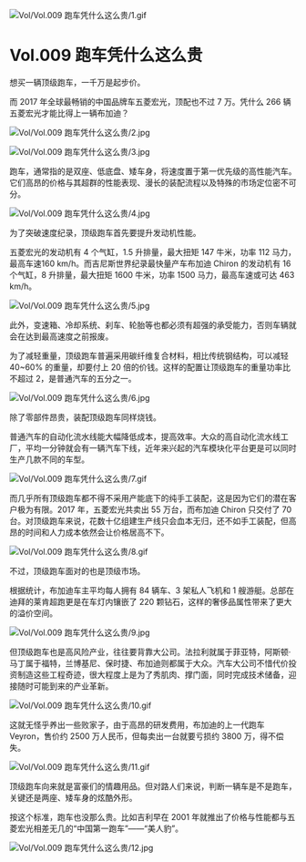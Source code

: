 
![Vol/Vol.009 跑车凭什么这么贵/1.gif](https://cdn.jsdelivr.net/gh/qiaoshouzi/static/image/Vol/Vol.009%20跑车凭什么这么贵/1.gif)

# Vol.009 跑车凭什么这么贵

想买一辆顶级跑车，一千万是起步价。

而 2017 年全球最畅销的中国品牌车五菱宏光，顶配也不过 7 万。凭什么 266 辆五菱宏光才能比得上一辆布加迪？

![Vol/Vol.009 跑车凭什么这么贵/2.jpg](https://cdn.jsdelivr.net/gh/qiaoshouzi/static/image/Vol/Vol.009%20跑车凭什么这么贵/2.jpg)

![Vol/Vol.009 跑车凭什么这么贵/3.jpg](https://cdn.jsdelivr.net/gh/qiaoshouzi/static/image/Vol/Vol.009%20跑车凭什么这么贵/3.jpg)

跑车，通常指的是双座、低底盘、矮车身，将速度置于第一优先级的高性能汽车。它们高昂的价格与其超群的性能表现、漫长的装配流程以及特殊的市场定位密不可分。

![Vol/Vol.009 跑车凭什么这么贵/4.jpg](https://cdn.jsdelivr.net/gh/qiaoshouzi/static/image/Vol/Vol.009%20跑车凭什么这么贵/4.jpg)

为了突破速度纪录，顶级跑车首先要提升发动机性能。

五菱宏光的发动机有 4 个气缸，1.5 升排量，最大扭矩 147 牛米，功率 112 马力，最高车速160 km/h。而吉尼斯世界纪录最快量产车布加迪 Chiron 的发动机有 16 个气缸，8 升排量，最大扭矩 1600 牛米，功率 1500 马力，最高车速或可达 463 km/h。

![Vol/Vol.009 跑车凭什么这么贵/5.jpg](https://cdn.jsdelivr.net/gh/qiaoshouzi/static/image/Vol/Vol.009%20跑车凭什么这么贵/5.jpg)

此外，变速箱、冷却系统、刹车、轮胎等也都必须有超强的承受能力，否则车辆就会在达到最高速度之前报废。

为了减轻重量，顶级跑车普遍采用碳纤维复合材料，相比传统钢结构，可以减轻 40\~60% 的重量，却要付上 20 倍的价钱。这样的配置让顶级跑车的重量功率比不超过 2，是普通汽车的五分之一。

![Vol/Vol.009 跑车凭什么这么贵/6.jpg](https://cdn.jsdelivr.net/gh/qiaoshouzi/static/image/Vol/Vol.009%20跑车凭什么这么贵/6.jpg)

除了零部件昂贵，装配顶级跑车同样烧钱。

普通汽车的自动化流水线能大幅降低成本，提高效率。大众的高自动化流水线工厂，平均一分钟就会有一辆汽车下线，近年来兴起的汽车模块化平台更是可以同时生产几款不同的车型。

![Vol/Vol.009 跑车凭什么这么贵/7.gif](https://cdn.jsdelivr.net/gh/qiaoshouzi/static/image/Vol/Vol.009%20跑车凭什么这么贵/7.gif)

而几乎所有顶级跑车都不得不采用产能底下的纯手工装配，这是因为它们的潜在客户极为有限。2017 年，五菱宏光共卖出 55 万台，而布加迪 Chiron 只交付了 70 台。对顶级跑车来说，花数十亿组建生产线只会血本无归，还不如手工装配，但高昂的时间和人力成本依然会让价格居高不下。

![Vol/Vol.009 跑车凭什么这么贵/8.gif](https://cdn.jsdelivr.net/gh/qiaoshouzi/static/image/Vol/Vol.009%20跑车凭什么这么贵/8.gif)

不过，顶级跑车面对的也是顶级市场。

根据统计，布加迪车主平均每人拥有 84 辆车、3 架私人飞机和 1 艘游艇。总部在迪拜的莱肯超跑更是在车灯内镶嵌了 220 颗钻石，这样的奢侈品属性带来了更大的溢价空间。

![Vol/Vol.009 跑车凭什么这么贵/9.jpg](https://cdn.jsdelivr.net/gh/qiaoshouzi/static/image/Vol/Vol.009%20跑车凭什么这么贵/9.jpg)

但顶级跑车也是高风险产业，往往要背靠大公司。法拉利就属于菲亚特，阿斯顿·马丁属于福特，兰博基尼、保时捷、布加迪则都属于大众。汽车大公司不惜代价投资制造这些工程奇迹，很大程度上是为了秀肌肉、撑门面，同时完成技术储备，迎接随时可能到来的产业革新。

![Vol/Vol.009 跑车凭什么这么贵/10.gif](https://cdn.jsdelivr.net/gh/qiaoshouzi/static/image/Vol/Vol.009%20跑车凭什么这么贵/10.gif)

这就无怪乎养出一些败家子，由于高昂的研发费用，布加迪的上一代跑车 Veyron，售价约 2500 万人民币，但每卖出一台就要亏损约 3800 万，得不偿失。

![Vol/Vol.009 跑车凭什么这么贵/11.gif](https://cdn.jsdelivr.net/gh/qiaoshouzi/static/image/Vol/Vol.009%20跑车凭什么这么贵/11.gif)

顶级跑车向来就是富豪们的情趣用品。但对路人们来说，判断一辆车是不是跑车，关键还是两座、矮车身的炫酷外形。

按这个标准，跑车也没那么贵。比如吉利早在 2001 年就推出了价格与性能都与五菱宏光相差无几的“中国第一跑车”——“美人豹”。

![Vol/Vol.009 跑车凭什么这么贵/12.jpg](https://cdn.jsdelivr.net/gh/qiaoshouzi/static/image/Vol/Vol.009%20跑车凭什么这么贵/12.jpg)
